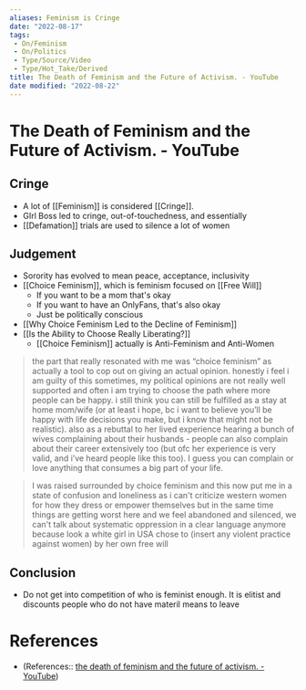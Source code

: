 ```yaml
---
aliases: Feminism is Cringe
date: "2022-08-17"
tags:
 - On/Feminism
 - On/Politics
 - Type/Source/Video 
 - Type/Hot_Take/Derived 
title: The Death of Feminism and the Future of Activism. - YouTube
date modified: "2022-08-22"
---
```


# The Death of Feminism and the Future of Activism. - YouTube

## Cringe
- A lot of [[Feminism]] is considered [[Cringe]].
- GIrl Boss led to cringe, out-of-touchedness, and essentially
- [[Defamation]] trials are used to silence a lot of women

## Judgement
- Sorority has evolved to mean peace, acceptance, inclusivity
- [[Choice Feminism]], which is feminism focused on [[Free Will]]
	- If you want to be a mom that's okay
	- If you want to have an OnlyFans, that's also okay
	- Just be politically conscious
- [[Why Choice Feminism Led to the Decline of Feminism]]
- [[Is the Ability to Choose Really Liberating?]]
	- [[Choice Feminism]] actually is Anti-Feminism and Anti-Women

> the part that really resonated with me was “choice feminism” as actually a tool to cop out on giving an actual opinion. honestly i feel i am guilty of this sometimes, my political opinions are not really well supported and often i am trying to choose the path where more people can be happy. i still think you can still be fulfilled as a stay at home mom/wife (or at least i hope, bc i want to believe you’ll be happy with life decisions you make, but i know that might not be realistic). also as a rebuttal to her lived experience hearing a bunch of wives complaining about their husbands - people can also complain about their career extensively too (but ofc her experience is very valid, and i’ve heard people like this too). I guess you can complain or love anything that consumes a big part of your life.

> I was raised surrounded by choice feminism and this now put me in a state of confusion and loneliness as i can't criticize western women for how they dress or empower themselves but in the same time things are getting worst here and we feel abandoned and silenced, we can't talk about systematic oppression in a clear language anymore because look a white girl in USA chose to (insert any violent practice against women) by her own free will

## Conclusion
- Do not get into competition of who is feminist enough. It is elitist and discounts people who do not have materil means to leave

# References
- (References:: [the death of feminism and the future of activism. - YouTube](https://www.youtube.com/watch?v=8mFvAsu5cjQ))
